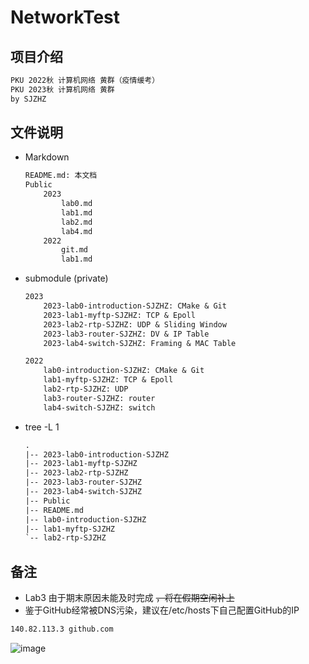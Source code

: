 # NetworkTest
## 项目介绍
```txt
PKU 2022秋 计算机网络 黄群（疫情缓考）
PKU 2023秋 计算机网络 黄群
by SJZHZ
```
## 文件说明
- Markdown
    ```txt
    README.md: 本文档
    Public
        2023
            lab0.md
            lab1.md
            lab2.md
            lab4.md
        2022
            git.md
            lab1.md
    ```
- submodule (private)
    ```txt
    2023
        2023-lab0-introduction-SJZHZ: CMake & Git
        2023-lab1-myftp-SJZHZ: TCP & Epoll
        2023-lab2-rtp-SJZHZ: UDP & Sliding Window
        2023-lab3-router-SJZHZ: DV & IP Table
        2023-lab4-switch-SJZHZ: Framing & MAC Table

    2022
        lab0-introduction-SJZHZ: CMake & Git
        lab1-myftp-SJZHZ: TCP & Epoll
        lab2-rtp-SJZHZ: UDP
        lab3-router-SJZHZ: router
        lab4-switch-SJZHZ: switch
    ```
- tree -L 1
    ```txt
    .
    |-- 2023-lab0-introduction-SJZHZ
    |-- 2023-lab1-myftp-SJZHZ
    |-- 2023-lab2-rtp-SJZHZ
    |-- 2023-lab3-router-SJZHZ
    |-- 2023-lab4-switch-SJZHZ
    |-- Public
    |-- README.md
    |-- lab0-introduction-SJZHZ
    |-- lab1-myftp-SJZHZ
    `-- lab2-rtp-SJZHZ
    ```
## 备注
- Lab3 由于期末原因未能及时完成 ~~，将在假期空闲补上~~
- 鉴于GitHub经常被DNS污染，建议在/etc/hosts下自己配置GitHub的IP
```txt
140.82.113.3 github.com
```
![image](https://i0.hdslb.com/bfs/album/e5a43a4817c3de8bbf770ea5cab1e988f8ae9fa5.gif@1437w.webp)
